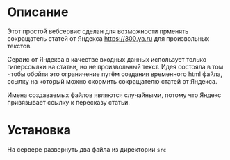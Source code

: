 # Описание
Этот простой вебсервис сделан для возможности прменять сокращатель статей от Яндекса https://300.ya.ru для произвольных текстов.

Сераис от Яндекса в качестве входных данных использует только гиперссылки на статьи, но не произвольный текст. 
Идея состояла в том чтобы обойти это ограничение путём создания временного html файла, ссылку на который можно скормить сокращателю статей от Яндекса.

Имена создаваемых файлов являются случайными, потому что Яндекс привязывает ссылку к пересказу статьи.

# Установка
На сервере развернуть два файла из директории `src`
